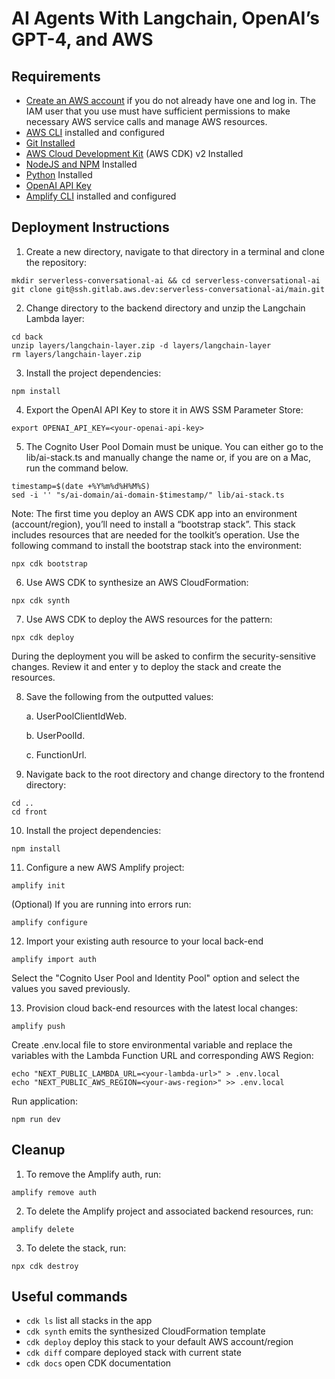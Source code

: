 # AI Agents With Langchain, OpenAI’s GPT-4, and AWS

## Requirements

- [Create an AWS account](https://portal.aws.amazon.com/gp/aws/developer/registration/index.html) if you do not already have one and log in. The IAM user that you use must have sufficient permissions to make necessary AWS service calls and manage AWS resources.
- [AWS CLI](https://docs.aws.amazon.com/cli/latest/userguide/install-cliv2.html) installed and configured
- [Git Installed](https://git-scm.com/book/en/v2/Getting-Started-Installing-Git)
- [AWS Cloud Development Kit](https://docs.aws.amazon.com/cdk/v2/guide/getting_started.html) (AWS CDK) v2 Installed
- [NodeJS and NPM](https://nodejs.org/en/download/) Installed
- [Python](https://www.python.org/downloads/) Installed
- [OpenAI API Key](https://platform.openai.com/account/api-keys)
- [Amplify CLI](https://docs.amplify.aws/cli/start/install/) installed and configured

## Deployment Instructions

1. Create a new directory, navigate to that directory in a terminal and clone the repository:

```
mkdir serverless-conversational-ai && cd serverless-conversational-ai
git clone git@ssh.gitlab.aws.dev:serverless-conversational-ai/main.git
```

2. Change directory to the backend directory and unzip the Langchain Lambda layer:

```
cd back
unzip layers/langchain-layer.zip -d layers/langchain-layer
rm layers/langchain-layer.zip
```

3. Install the project dependencies:

```
npm install
```

4. Export the OpenAI API Key to store it in AWS SSM Parameter Store:

```
export OPENAI_API_KEY=<your-openai-api-key>
```

5. The Cognito User Pool Domain must be unique. You can either go to the lib/ai-stack.ts and manually change the name or, if you are on a Mac, run the command below.

```
timestamp=$(date +%Y%m%d%H%M%S)
sed -i '' "s/ai-domain/ai-domain-$timestamp/" lib/ai-stack.ts
```

Note: The first time you deploy an AWS CDK app into an environment (account/region), you’ll need to install a “bootstrap stack”. This stack includes resources that are needed for the toolkit’s operation.
Use the following command to install the bootstrap stack into the environment:

```
npx cdk bootstrap
```

6. Use AWS CDK to synthesize an AWS CloudFormation:

```
npx cdk synth
```

7. Use AWS CDK to deploy the AWS resources for the pattern:

```
npx cdk deploy
```

During the deployment you will be asked to confirm the security-sensitive changes. Review it and enter y to deploy the stack and create the resources.

8. Save the following from the outputted values:

   a. UserPoolClientIdWeb.

   b. UserPoolId.

   c. FunctionUrl.

9. Navigate back to the root directory and change directory to the frontend directory:

```
cd ..
cd front
```

10. Install the project dependencies:

```
npm install
```

11. Configure a new AWS Amplify project:

```
amplify init
```

(Optional) If you are running into errors run:

```
amplify configure
```

12. Import your existing auth resource to your local back-end

```
amplify import auth
```

Select the "Cognito User Pool and Identity Pool" option and select the values you saved previously.

13. Provision cloud back-end resources with the latest local changes:

```
amplify push
```

Create .env.local file to store environmental variable and replace the variables with the Lambda Function URL and corresponding AWS Region:

```
echo "NEXT_PUBLIC_LAMBDA_URL=<your-lambda-url>" > .env.local
echo "NEXT_PUBLIC_AWS_REGION=<your-aws-region>" >> .env.local
```

Run application:

```
npm run dev
```

## Cleanup

1. To remove the Amplify auth, run:

```
amplify remove auth
```

2. To delete the Amplify project and associated backend resources, run:

```
amplify delete
```

3. To delete the stack, run:

```
npx cdk destroy
```

## Useful commands

- `cdk ls` list all stacks in the app
- `cdk synth` emits the synthesized CloudFormation template
- `cdk deploy` deploy this stack to your default AWS account/region
- `cdk diff` compare deployed stack with current state
- `cdk docs` open CDK documentation
